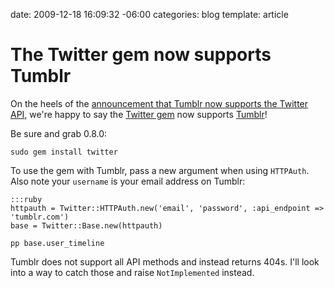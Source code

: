 date: 2009-12-18 16:09:32 -06:00
categories: blog
template: article

# The Twitter gem now supports Tumblr
On the heels of the [announcement that Tumblr now supports the Twitter API](http://staff.tumblr.com/post/287703110/api), we're happy to say the [Twitter gem](http://gemcutter.org/gems/twitter) now supports [Tumblr](http://tumblr.com)!
<!--more-->

Be sure and grab 0.8.0: 

    sudo gem install twitter


To use the gem with Tumblr, pass a new argument when using `HTTPAuth`. Also note your `username` is your email address on Tumblr:

    :::ruby
    httpauth = Twitter::HTTPAuth.new('email', 'password', :api_endpoint => 'tumblr.com')
    base = Twitter::Base.new(httpauth)

    pp base.user_timeline

Tumblr does not support all API methods and instead returns 404s. I'll look into a way to catch those and raise `NotImplemented` instead.
